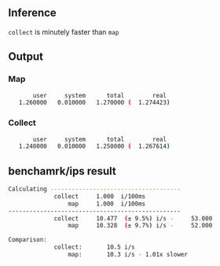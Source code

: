 ## Inference
``collect`` is minutely faster than ``map``

## Output

### Map

```sh
       user     system      total        real
   1.260000   0.010000   1.270000 (  1.274423)
```

### Collect

```sh
       user     system      total        real
   1.240000   0.010000   1.250000 (  1.267614)

```

## benchamrk/ips result

```sh
Calculating -------------------------------------
             collect     1.000  i/100ms
                 map     1.000  i/100ms
-------------------------------------------------
             collect     10.477  (± 9.5%) i/s -     53.000 
                 map     10.328  (± 9.7%) i/s -     52.000 

Comparison:
             collect:       10.5 i/s
                 map:       10.3 i/s - 1.01x slower
```
